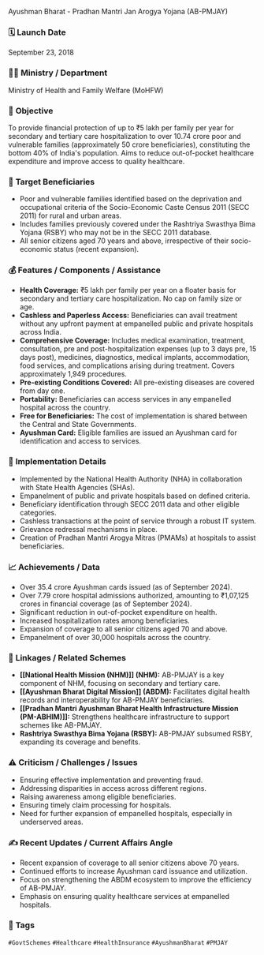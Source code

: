  Ayushman Bharat - Pradhan Mantri Jan Arogya Yojana (AB-PMJAY)

### 🗓️ **Launch Date**
September 23, 2018

### 🧑‍🏫 **Ministry / Department**
Ministry of Health and Family Welfare (MoHFW)

### 🎯 **Objective**
To provide financial protection of up to ₹5 lakh per family per year for secondary and tertiary care hospitalization to over 10.74 crore poor and vulnerable families (approximately 50 crore beneficiaries), constituting the bottom 40% of India's population. Aims to reduce out-of-pocket healthcare expenditure and improve access to quality healthcare.

### 👥 **Target Beneficiaries**
- Poor and vulnerable families identified based on the deprivation and occupational criteria of the Socio-Economic Caste Census 2011 (SECC 2011) for rural and urban areas.
- Includes families previously covered under the Rashtriya Swasthya Bima Yojana (RSBY) who may not be in the SECC 2011 database.
- All senior citizens aged 70 years and above, irrespective of their socio-economic status (recent expansion).

### 💰 **Features / Components / Assistance**
- **Health Coverage:** ₹5 lakh per family per year on a floater basis for secondary and tertiary care hospitalization. No cap on family size or age.
- **Cashless and Paperless Access:** Beneficiaries can avail treatment without any upfront payment at empanelled public and private hospitals across India.
- **Comprehensive Coverage:** Includes medical examination, treatment, consultation, pre and post-hospitalization expenses (up to 3 days pre, 15 days post), medicines, diagnostics, medical implants, accommodation, food services, and complications arising during treatment. Covers approximately 1,949 procedures.
- **Pre-existing Conditions Covered:** All pre-existing diseases are covered from day one.
- **Portability:** Beneficiaries can access services in any empanelled hospital across the country.
- **Free for Beneficiaries:** The cost of implementation is shared between the Central and State Governments.
- **Ayushman Card:** Eligible families are issued an Ayushman card for identification and access to services.

### 📍 **Implementation Details**
- Implemented by the National Health Authority (NHA) in collaboration with State Health Agencies (SHAs).
- Empanelment of public and private hospitals based on defined criteria.
- Beneficiary identification through SECC 2011 data and other eligible categories.
- Cashless transactions at the point of service through a robust IT system.
- Grievance redressal mechanisms in place.
- Creation of Pradhan Mantri Arogya Mitras (PMAMs) at hospitals to assist beneficiaries.

### 📈 **Achievements / Data**
- Over 35.4 crore Ayushman cards issued (as of September 2024).
- Over 7.79 crore hospital admissions authorized, amounting to ₹1,07,125 crores in financial coverage (as of September 2024).
- Significant reduction in out-of-pocket expenditure on health.
- Increased hospitalization rates among beneficiaries.
- Expansion of coverage to all senior citizens aged 70 and above.
- Empanelment of over 30,000 hospitals across the country.

### 🧩 **Linkages / Related Schemes**
- **[[National Health Mission (NHM)]] (NHM):** AB-PMJAY is a key component of NHM, focusing on secondary and tertiary care.
- **[[Ayushman Bharat Digital Mission]] (ABDM):** Facilitates digital health records and interoperability for AB-PMJAY beneficiaries.
- **[[Pradhan Mantri Ayushman Bharat Health Infrastructure Mission (PM-ABHIM)]]:** Strengthens healthcare infrastructure to support schemes like AB-PMJAY.
- **Rashtriya Swasthya Bima Yojana (RSBY):** AB-PMJAY subsumed RSBY, expanding its coverage and benefits.

### ⚠️ **Criticism / Challenges / Issues**
- Ensuring effective implementation and preventing fraud.
- Addressing disparities in access across different regions.
- Raising awareness among eligible beneficiaries.
- Ensuring timely claim processing for hospitals.
- Need for further expansion of empanelled hospitals, especially in underserved areas.

### ✍️ **Recent Updates / Current Affairs Angle**
- Recent expansion of coverage to all senior citizens above 70 years.
- Continued efforts to increase Ayushman card issuance and utilization.
- Focus on strengthening the ABDM ecosystem to improve the efficiency of AB-PMJAY.
- Emphasis on ensuring quality healthcare services at empanelled hospitals.

### 🔗 **Tags**
`#GovtSchemes` `#Healthcare` `#HealthInsurance` `#AyushmanBharat` `#PMJAY`